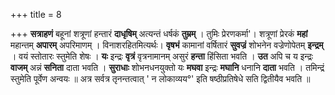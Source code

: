 +++
title = 8

+++
**सत्राहणं** बहूनां शत्रूणां हन्तारं **दाधृषिम्** अत्यन्तं धर्षकं **तुम्रम्** । तुमिः प्रेरणकर्मा'। शत्रूणां प्रेरकं **महां** महान्तम् **अपारम्** अपरिमाणम् । विनाशरहितमित्यर्थः। **वृषभं** कामानां वर्षितारं **सुवज्रं** शोभनेन वज्रेणोपेतम् **इन्द्रम्** । वयं स्तोतारः स्तुमेति शेषः । **यः** इन्द्रः **वृत्रं** वृत्रनामानम् असुरं **हन्ता** हिंसिता भवति । **उत** अपि च य इन्द्रः **वाजम्** अन्नं **सनिता** दाता भवति । **सुराधाः** शोभनधनयुक्तो यः **मघवा** इन्द्रः **मघानि** धनानि **दाता** भवति । तमिन्द्रं स्तुमेति पूर्वेण अन्वयः ॥ अत्र सर्वत्र तृनन्तत्वात् ' न लोकाव्यय°' इति षष्ठीप्रतिषेधे सति द्वितीयैव भवति ॥